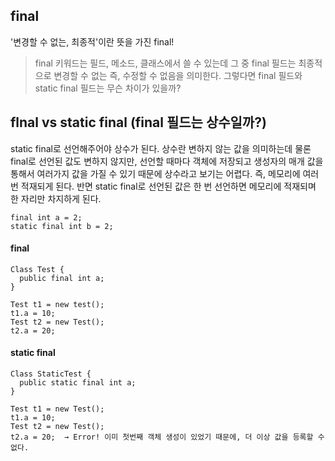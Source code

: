 ## final
'변경할 수 없는, 최종적'이란 뜻을 가진 final!

> final 키워드는 필드, 메소드, 클래스에서 쓸 수 있는데 그 중 final 필드는 최종적으로 변경할 수 없는 즉, 수정할 수 없음을 의미한다. 그렇다면 final 필드와 static final 필드는 무슨 차이가 있을까?

## flnal vs static final (final 필드는 상수일까?)
static final로 선언해주어야 상수가 된다. 상수란 변하지 않는 값을 의미하는데 물론 final로 선언된 값도 변하지 않지만, 선언할 때마다 객체에 저장되고 생성자의 매개 값을 통해서 여러가지 값을 가질 수 있기 때문에 상수라고 보기는 어렵다. 즉, 메모리에 여러 번 적재되게 된다. 반면 static final로 선언된 값은 한 번 선언하면 메모리에 적재되며 한 자리만 차지하게 된다.

```
final int a = 2;
static final int b = 2; 
```

#### final
```
Class Test {
  public final int a;
}

Test t1 = new test();
t1.a = 10;
Test t2 = new Test();
t2.a = 20;
``` 

#### static final
```
Class StaticTest {
  public static final int a;
}

Test t1 = new Test();
t1.a = 10;
Test t2 = new Test();
t2.a = 20;  → Error! 이미 첫번째 객체 생성이 있었기 때문에, 더 이상 값을 등록할 수 없다.
```

